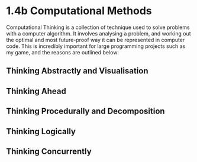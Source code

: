 # 1.4b Computational Methods

Computational Thinking is a collection of technique used to solve problems with a computer algorithm. It involves analysing a problem, and working out the optimal and most future-proof way it can be represented in computer code. This is incredibly important for large programming projects such as my game, and the reasons are outlined below:



## Thinking Abstractly and Visualisation



## Thinking Ahead

## Thinking Procedurally and Decomposition

## Thinking Logically

## Thinking Concurrently
